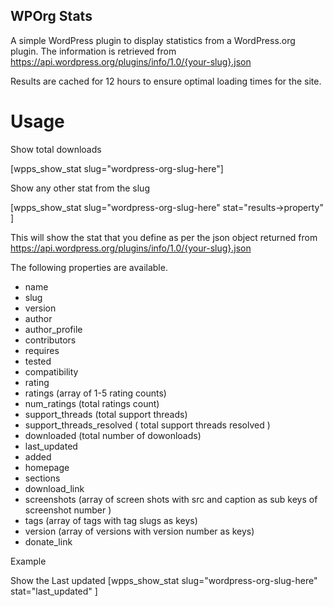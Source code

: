 ## WPOrg Stats ## 

A simple WordPress plugin to display statistics from a WordPress.org plugin. The information is retrieved from https://api.wordpress.org/plugins/info/1.0/{your-slug}.json

Results are cached for 12 hours to ensure optimal loading times for the site. 


# Usage # 

Show total downloads 

[wpps_show_stat slug="wordpress-org-slug-here"] 

Show any other stat from the slug 

[wpps_show_stat slug="wordpress-org-slug-here" stat="results->property" ] 

This will show the stat that you define as per the json object returned from https://api.wordpress.org/plugins/info/1.0/{your-slug}.json 

The following properties are available. 

* name 
* slug
* version 
* author
* author_profile
* contributors 
* requires
* tested
* compatibility
* rating
* ratings (array of 1-5 rating counts)
* num_ratings (total ratings count)
* support_threads (total support threads)
* support_threads_resolved ( total support threads resolved )
* downloaded (total number of dowonloads)
* last_updated 
* added
* homepage
* sections
* download_link
* screenshots (array of screen shots with src and caption as sub keys of screenshot number )
* tags (array of tags with tag slugs as keys)
* version (array of versions with version number as keys)
* donate_link 

Example 

Show the Last updated [wpps_show_stat slug="wordpress-org-slug-here" stat="last_updated" ] 